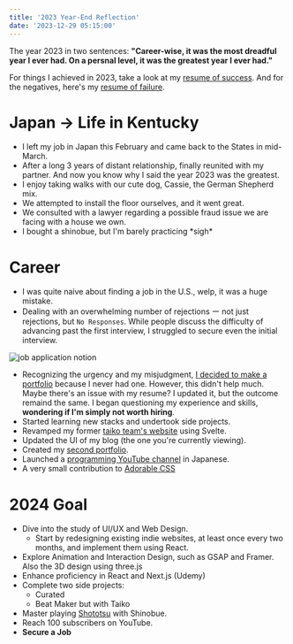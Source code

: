 ```yaml
---
title: '2023 Year-End Reflection'
date: '2023-12-29 05:15:00'
---
```


The year 2023 in two sentences:  **"Career-wise, it was the most dreadful year I ever had. On a persnal level, it was the greatest year I ever had."**

For things I achieved in 2023, take a look at my [resume of success](./resume-of-success#h1-11).
And for the negatives, here's my [resume of failure](./resume-of-failure#h1-11).

# Japan → Life in Kentucky

- I left my job in Japan this February and came back to the States in mid-March. 
- After a long 3 years of distant relationship, finally reunited with my partner. And now you know why I said the year 2023 was the greatest.
- I enjoy taking walks with our cute dog, Cassie, the German Shepherd mix.
- We attempted to install the floor ourselves, and it went great.
- We consulted with a lawyer regarding a possible fraud issue we are facing with a house we own.
- I bought a shinobue, but I'm barely practicing \*sigh\*

# Career

- I was quite naive about finding a job in the U.S., welp, it was a huge mistake.
- Dealing with an overwhelming number of rejections ー not just rejections, but `No Responses`. While people discuss the difficulty of advancing past the first interview, I struggled to secure even the initial interview.

![job application notion](/images/2023-year-end-reflection/notion-job-application.webp)

- Recognizing the urgency and my misjudgment, [I decided to make a portfolio](./i-decided-to-make-a-portfolio) because I never had one. However, this didn't help much. Maybe there's an issue with my resume? I updated it, but the outcome remaind the same. I began questioning my experience and skills, **wondering if I'm simply not worth hiring**.
- Started learning new stacks and undertook side projects.
- Revamped my former [taiko team's website](https://asayake.vercel.app/) using Svelte.
- Updated the UI of my blog (the one you're currently viewing).
- Created my [second portfolio](https://www.jiieu.com/).
- Launched a [programming YouTube channel](https://www.youtube.com/@rolemadelen) in Japanese.
- A very small contribution to [Adorable CSS](https://github.com/developer-1px/adorable-css/pull/76)

# 2024 Goal
- Dive into the study of UI/UX and Web Design.
  - Start by redesigning existing indie websites, at least once every two months, and implement them using React.
- Explore Animation and Interaction Design, such as GSAP and Framer. Also the 3D design using three.js
- Enhance proficiency in React and Next.js (Udemy)
- Complete two side projects:
  - Curated
  - Beat Maker but with Taiko
- Master playing [Shototsu](https://www.youtube.com/watch?v=1V6AayFe7v8) with Shinobue.
- Reach 100 subscribers on YouTube.
- **Secure a Job**
